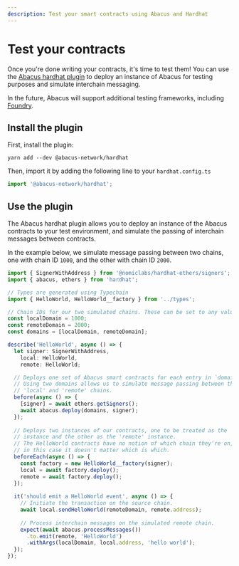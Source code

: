 ```yaml
---
description: Test your smart contracts using Abacus and Hardhat
---
```


# Test your contracts

Once you're done writing your contracts, it's time to test them! You can use the [Abacus hardhat plugin](https://www.npmjs.com/package/@abacus-network/hardhat) to deploy an instance of Abacus for testing purposes and simulate interchain messaging.

In the future, Abacus will support additional testing frameworks, including [Foundry](https://github.com/foundry-rs/foundry).

## Install the plugin&#x20;

First, install the plugin:

```shell
yarn add --dev @abacus-network/hardhat
```

Then, import it by adding the following line to your `hardhat.config.ts`

```typescript
import '@abacus-network/hardhat';
```

## Use the plugin

The Abacus hardhat plugin allows you to deploy an instance of the Abacus contracts to your test environment, and simulate the passing of interchain messages between contracts.

In the example below, we simulate message passing between two chains, one with chain ID `1000`, and the other with chain ID `2000`.

```typescript
import { SignerWithAddress } from '@nomiclabs/hardhat-ethers/signers';
import { abacus, ethers } from 'hardhat';

// Types are generated using Typechain 
import { HelloWorld, HelloWorld__factory } from '../types';

// Chain IDs for our two simulated chains. These can be set to any value.
const localDomain = 1000;
const remoteDomain = 2000;
const domains = [localDomain, remoteDomain];

describe('HelloWorld', async () => {
  let signer: SignerWithAddress,
    local: HelloWorld,
    remote: HelloWorld;

  // Deploys one set of Abacus smart contracts for each entry in `domains`.
  // Using two domains allows us to simulate message passing between the
  // 'local' and 'remote' chains.
  before(async () => {
    [signer] = await ethers.getSigners();
    await abacus.deploy(domains, signer);
  });
  
  // Deploys two instances of our contracts, one to be treated as the 'local'
  // instance and the other as the 'remote' instance.
  // The HelloWorld contracts have no notion of which chain they're on, and so
  // in this case it doesn't matter which is which.
  beforeEach(async () => {
    const factory = new HelloWorld__factory(signer);
    local = await factory.deploy();
    remote = await factory.deploy();
  });
  
  it('should emit a HelloWorld event', async () => {
    // Initiate the transaction on the source chain.
    await local.sendHelloWorld(remoteDomain, remote.address);
    
    // Process interchain messages on the simulated remote chain.
    expect(await abacus.processMessages())
      .to.emit(remote, 'HelloWorld')
      .withArgs(localDomain, local.address, 'hello world');
  });
});
```
